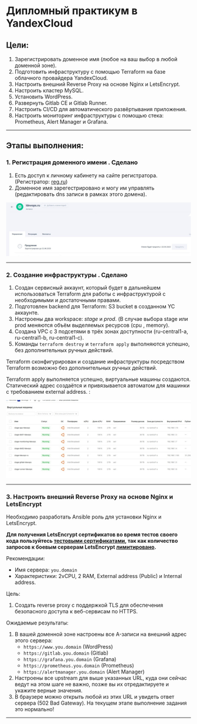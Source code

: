 # Дипломный практикум в YandexCloud
## Цели:

1. Зарегистрировать доменное имя (любое на ваш выбор в любой доменной зоне).
2. Подготовить инфраструктуру с помощью Terraform на базе облачного провайдера YandexCloud.
3. Настроить внешний Reverse Proxy на основе Nginx и LetsEncrypt.
4. Настроить кластер MySQL.
5. Установить WordPress.
6. Развернуть Gitlab CE и Gitlab Runner.
7. Настроить CI/CD для автоматического развёртывания приложения.
8. Настроить мониторинг инфраструктуры с помощью стека: Prometheus, Alert Manager и Grafana.

---
## Этапы выполнения:

### 1. Регистрация доменного имени . Сделано

1. Есть доступ к личному кабинету на сайте регистратора. (Регистратор: [reg.ru](https://reg.ru))
2. Доменное имя зарегестрировано и могу им управлять (редактировать dns записи в рамках этого домена).

<p align="center"> <img src="./assets/domain.jpg"></p>

---
### 2. Создание инфраструктуры . Сделано

1. Создан сервисный аккаунт, который будет в дальнейшем использоваться Terraform для работы с инфраструктурой с необходимыми и достаточными правами.
2. Подготовлен backend для Terraform: S3 bucket в созданном YC аккаунте.   
3. Настроены два workspace: *stage* и *prod*. (В случае выбора stage или prod меняются объём выделяемых ресурсов (cpu , memory).  
4. Создана VPC с 3 подсетями в трёх зонах доступности (ru-central1-a, ru-central1-b, ru-central1-c).
5. Команды `terraform destroy` и `terraform apply` выполняются успешно, без дополнительных ручных действий.

Terraform сконфигурирован и создание инфраструктуры посредством Terraform возможно без дополнительных ручных действий.    

Terraform apply выполняется успешно, виртуальные машины создаются. Статический адрес создаётся и привязывается автоматом для машинки с требованием external address.     :

<p align="center"> <img src="./assets/terraform_apply_stage.jpg"></p>

---
### 3. Настроить внешний Reverse Proxy на основе Nginx и LetsEncrypt

Необходимо разработать Ansible роль для установки Nginx и LetsEncrypt.

**Для получения LetsEncrypt сертификатов во время тестов своего кода пользуйтесь [тестовыми сертификатами](https://letsencrypt.org/docs/staging-environment/), так как количество запросов к боевым серверам LetsEncrypt [лимитировано](https://letsencrypt.org/docs/rate-limits/).**

Рекомендации:
  - Имя сервера: `you.domain`
  - Характеристики: 2vCPU, 2 RAM, External address (Public) и Internal address.

Цель:

1. Создать reverse proxy с поддержкой TLS для обеспечения безопасного доступа к веб-сервисам по HTTPS.

Ожидаемые результаты:

1. В вашей доменной зоне настроены все A-записи на внешний адрес этого сервера:
    - `https://www.you.domain` (WordPress)
    - `https://gitlab.you.domain` (Gitlab)
    - `https://grafana.you.domain` (Grafana)
    - `https://prometheus.you.domain` (Prometheus)
    - `https://alertmanager.you.domain` (Alert Manager)
2. Настроены все upstream для выше указанных URL, куда они сейчас ведут на этом шаге не важно, позже вы их отредактируете и укажите верные значения.
2. В браузере можно открыть любой из этих URL и увидеть ответ сервера (502 Bad Gateway). На текущем этапе выполнение задания это нормально!

___
